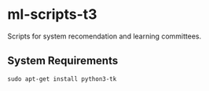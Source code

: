 # ml-scripts-t3
Scripts for system recomendation and learning committees.


System Requirements
---
`sudo apt-get install python3-tk`
